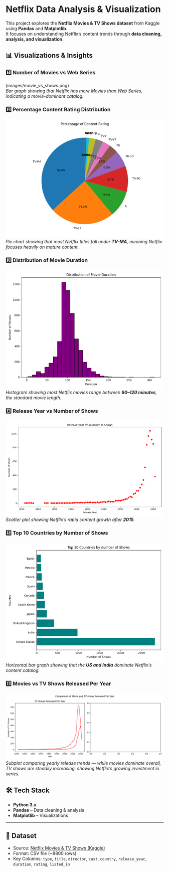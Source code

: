 # Netflix Data Analysis & Visualization

This project explores the **Netflix Movies & TV Shows dataset** from Kaggle using **Pandas** and **Matplotlib**.  
It focuses on understanding Netflix’s content trends through **data cleaning, analysis, and visualization**.  


## 📊 Visualizations & Insights  

### 1️⃣ Number of Movies vs Web Series  
(images/movie_vs_shows.png)  
*Bar graph showing that Netflix has more Movies than Web Series, indicating a movie-dominant catalog.*  



### 2️⃣ Percentage Content Rating Distribution  
![Content Rating Pie Chart](images/content_rating.png)  
*Pie chart showing that most Netflix titles fall under **TV-MA**, meaning Netflix focuses heavily on mature content.*  



### 3️⃣ Distribution of Movie Duration  
![Movie Duration Histogram](images/duration_distribution.png)  
*Histogram showing most Netflix movies range between **90–120 minutes**, the standard movie length.*  



### 4️⃣ Release Year vs Number of Shows  
![Release Year vs Shows](images/release_year.png)  
*Scatter plot showing Netflix’s rapid content growth after **2015**.*  




### 5️⃣ Top 10 Countries by Number of Shows  
![Top Countries](images/top_10_country.png)  
*Horizontal bar graph showing that the **US and India** dominate Netflix’s content catalog.*  




### 6️⃣ Movies vs TV Shows Released Per Year  
![Movies vs TV Shows Subplot](images/comparison_tv_movie.png)  
*Subplot comparing yearly release trends — while movies dominate overall, TV shows are steadily increasing, showing Netflix’s growing investment in series.*  




## 🛠️ Tech Stack  
- **Python 3.x**  
- **Pandas** – Data cleaning & analysis  
- **Matplotlib** – Visualizations  

---


## 📂 Dataset  
- Source: [Netflix Movies & TV Shows (Kaggle)](https://www.kaggle.com/shivamb/netflix-shows)  
- Format: CSV file (~8800 rows)  
- Key Columns: `type`, `title`, `director`, `cast`, `country`, `release_year`, `duration`, `rating`, `listed_in`  



